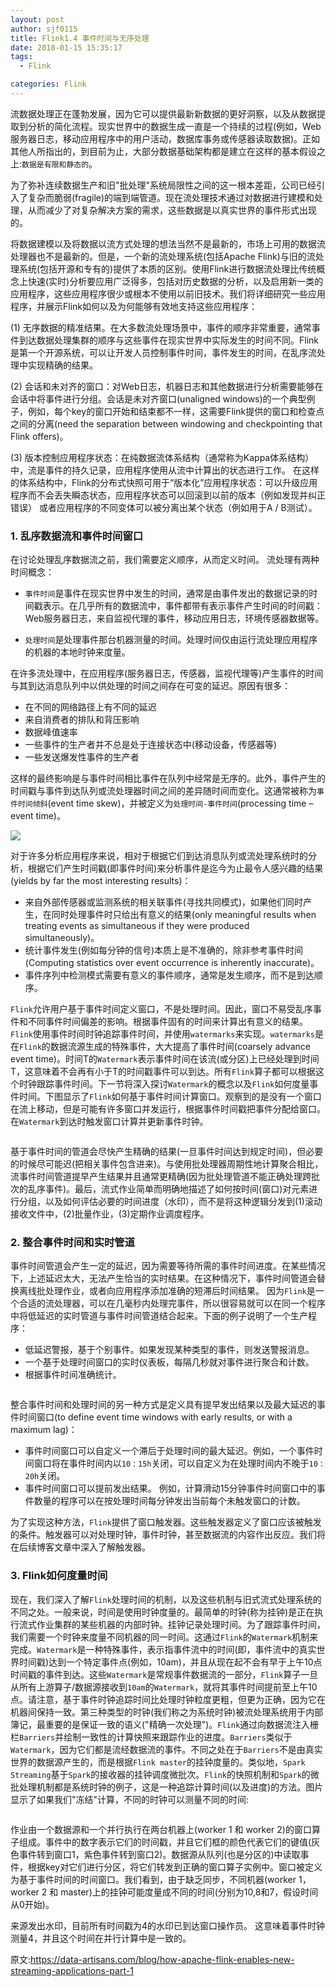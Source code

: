 ```yaml
---
layout: post
author: sjf0115
title: Flink1.4 事件时间与无序处理
date: 2018-01-15 15:35:17
tags:
  - Flink

categories: Flink
---
```


流数据处理正在蓬勃发展，因为它可以提供最新新数据的更好洞察，以及从数据提取到分析的简化流程。现实世界中的数据生成一直是一个持续的过程(例如，Web服务器日志，移动应用程序中的用户活动，数据库事务或传感器读取数据)。正如其他人所指出的，到目前为止，大部分数据基础架构都是建立在这样的基本假设之上:`数据是有限和静态的`。

为了弥补连续数据生产和旧"批处理"系统局限性之间的这一根本差距，公司已经引入了复杂而脆弱(fragile)的端到端管道。现在流处理技术通过对数据进行建模和处理，从而减少了对复杂解决方案的需求，这些数据是以真实世界的事件形式出现的。

将数据建模以及将数据以流方式处理的想法当然不是最新的，市场上可用的数据流处理器也不是最新的。但是，一个新的流处理系统(包括Apache Flink)与旧的流处理系统(包括开源和专有的)提供了本质的区别。使用Flink进行数据流处理比传统概念上快速(实时)分析要应用广泛得多，包括对历史数据的分析，以及启用新一类的应用程序，这些应用程序很少或根本不使用以前旧技术。我们将详细研究一些应用程序，并展示Flink如何以及为何能够有效地支持这些应用程序：

(1) 无序数据的精准结果。在大多数流处理场景中，事件的顺序非常重要，通常事件到达数据处理集群的顺序与这些事件在现实世界中实际发生的时间不同。Flink是第一个开源系统，可以让开发人员控制事件时间，事件发生的时间，在乱序流处理中实现精确的结果。

(2) 会话和未对齐的窗口：对Web日志，机器日志和其他数据进行分析需要能够在会话中将事件进行分组。会话是未对齐窗口(unaligned windows)的一个典型例子，例如，每个key的窗口开始和结束都不一样，这需要Flink提供的窗口和检查点之间的分离(need the separation between windowing and checkpointing that Flink offers)。

(3) 版本控制应用程序状态：在纯数据流体系结构（通常称为Kappa体系结构）中，流是事件的持久记录，应用程序使用从流中计算出的状态进行工作。 在这样的体系结构中，Flink的分布式快照可用于“版本化”应用程序状态：可以升级应用程序而不会丢失瞬态状态，应用程序状态可以回滚到以前的版本（例如发现并纠正错误） 或者应用程序的不同变体可以被分离出某个状态（例如用于A / B测试）。

### 1. 乱序数据流和事件时间窗口

在讨论处理乱序数据流之前，我们需要定义顺序，从而定义时间。 流处理有两种时间概念：

- `事件时间`是事件在现实世界中发生的时间，通常是由事件发出的数据记录的时间戳表示。在几乎所有的数据流中，事件都带有表示事件产生时间的时间戳：Web服务器日志，来自监视代理的事件，移动应用日志，环境传感器数据等。

- `处理时间`是处理事件那台机器测量的时间。处理时间仅由运行流处理应用程序的机器的本地时钟来度量。

在许多流处理中，在应用程序(服务器日志，传感器，监视代理等)产生事件的时间与其到达消息队列中以供处理的时间之间存在可变的延迟。原因有很多：
- 在不同的网络路径上有不同的延迟
- 来自消费者的排队和背压影响
- 数据峰值速率
- 一些事件的生产者并不总是处于连接状态中(移动设备，传感器等)
- 一些发送爆发性事件的生产者

这样的最终影响是与事件时间相比事件在队列中经常是无序的。此外，事件产生的时间戳与事件到达队列或流处理器时间之间的差异随时间而变化。这通常被称为`事件时间倾斜`(event time skew)，并被定义为`处理时间-事件时间`(processing time – event time)。

![](https://github.com/sjf0115/PubLearnNotes/blob/master/image/Flink/Flink%20Stream%E6%8C%87%E5%8D%97%20%E4%BA%8B%E4%BB%B6%E6%97%B6%E9%97%B4%E4%B8%8E%E6%97%A0%E5%BA%8F%E5%A4%84%E7%90%86-outoforder.png?raw=true)

对于许多分析应用程序来说，相对于根据它们到达消息队列或流处理系统时的分析，根据它们产生时间戳(即事件时间)来分析事件是迄今为止最令人感兴趣的结果(yields by far the most interesting results)：

- 来自外部传感器或监测系统的相关联事件(寻找共同模式)，如果他们同时产生，在同时处理事件时只给出有意义的结果(only meaningful results when treating events as simultaneous if they were produced simultaneously)。
- 统计事件发生(例如每分钟的信号)本质上是不准确的，除非参考事件时间(Computing statistics over event occurrence is inherently inaccurate)。
- 事件序列中检测模式需要有意义的事件顺序，通常是发生顺序，而不是到达顺序。

`Flink`允许用户基于事件时间定义窗口，不是处理时间。因此，窗口不易受乱序事件和不同事件时间偏差的影响。根据事件固有的时间来计算出有意义的结果。`Flink`使用事件时间时钟追踪事件时间，并使用`watermarks`来实现。`watermarks`是在`Flink`的数据流源生成的特殊事件，大大提高了事件时间(coarsely advance event time)。时间T的`Watermark`表示事件时间在该流(或分区)上已经处理到时间T，这意味着不会再有小于T的时间戳事件可以到达。所有`Flink`算子都可以根据这个时钟跟踪事件时间。下一节将深入探讨`Watermark`的概念以及`Flink`如何度量事件时间。下图显示了`Flink`如何基于事件时间计算窗口。观察到的是没有一个窗口在流上移动，但是可能有许多窗口并发运行，根据事件时间戳把事件分配给窗口。在`Watermark`到达时触发窗口计算并更新事件时钟。

![]()

基于事件时间的管道会尽快产生精确的结果(一旦事件时间达到规定时间)，但必要的时候尽可能迟(把相关事件包含进来)。与使用批处理器周期性地计算聚合相比，流事件时间管道提早产生结果并且通常更精确(因为批处理管道不能正确处理跨批次的乱序事件)。最后，流式作业简单而明确地描述了如何按时间(窗口)对元素进行分组，以及如何评估必要的时间进度（水印），而不是将这种逻辑分发到(1)滚动接收文件中，(2)批量作业，(3)定期作业调度程序。

### 2. 整合事件时间和实时管道

事件时间管道会产生一定的延迟，因为需要等待所需的事件时间进度。在某些情况下，上述延迟太大，无法产生恰当的实时结果。在这种情况下，事件时间管道会替换离线批处理作业，或者向应用程序添加准确的短滞后时间结果。 因为`Flink`是一个合适的流处理器，可以在几毫秒内处理完事件，所以很容易就可以在同一个程序中将低延迟的实时管道与事件时间管道结合起来。下面的例子说明了一个生产程序：
- 低延迟警报，基于个别事件。如果发现某种类型的事件，则发送警报消息。
- 一个基于处理时间窗口的实时仪表板，每隔几秒就对事件进行聚合和计数。
- 根据事件时间准确统计。

![]()

整合事件时间和处理时间的另一种方式是定义具有提早发出结果以及最大延迟的事件时间窗口(to define event time windows with early results, or with a maximum lag)：
- 事件时间窗口可以自定义一个滞后于处理时间的最大延迟。例如，一个事件时间窗口将在事件时间内以`10：15h`关闭，可以自定义为在处理时间内不晚于`10：20h`关闭。
- 事件时间窗口可以提前发出结果。 例如，计算滑动15分钟事件时间窗口中的事件数量的程序可以在按处理时间每分钟发出当前每个未触发窗口的计数。

为了实现这种方法，`Flink`提供了窗口触发器。这些触发器定义了窗口应该被触发的条件。触发器可以对处理时钟，事件时钟，甚至数据流的内容作出反应。我们将在后续博客文章中深入了解触发器。

### 3. Flink如何度量时间

现在，我们深入了解`Flink`处理时间的机制，以及这些机制与旧式流式处理系统的不同之处。一般来说，时间是使用时钟度量的。最简单的时钟(称为挂钟)是正在执行流式作业集群的某些机器的内部时钟。挂钟记录处理时间。为了跟踪事件时间，我们需要一个时钟来度量不同机器的同一时间。这通过`Flink`的`Watermark`机制来完成。`Watermark`是一种特殊事件，表示指事件流中的时间(即，事件流中的真实世界时间戳)达到一个特定事件点(例如，10am)，并且从现在起不会有早于上午10点时间戳的事件到达。这些`Watermark`是常规事件数据流的一部分，`Flink`算子一旦从所有上游算子/数据源接收到`10am`的`Watermark`，就将其事件时间提前至上午10点。请注意，基于事件时钟追踪时间比处理时钟粒度更粗，但更为正确，因为它在机器间保持一致。第三种类型的时钟(我们称之为系统时钟)被流处理系统用于内部簿记，最重要的是保证一致的语义("精确一次处理")。`Flink`通过向数据流注入栅栏`Barriers`并绘制一致性的计算快照来跟踪作业的进度。`Barriers`类似于`Watermark`，因为它们都是流经数据流的事件。不同之处在于`Barriers`不是由真实世界的数据源产生的，而是根据`Flink master`的挂钟度量的。类似地，`Spark Streaming`基于`Spark`的接收器的挂钟调度微批次。`Flink`的快照机制和`Spark`的微批处理机制都是系统时钟的例子，这是一种追踪计算时间(以及进度)的方法。图片显示了如果我们"冻结"计算，不同的时钟可以测量不同的时间:

![]()

作业由一个数据源和一个并行执行在两台机器上(worker 1 和 worker 2)的窗口算子组成。事件中的数字表示它们的时间戳，并且它们框的颜色代表它们的键值(灰色事件转到窗口1，紫色事件转到窗口2)。数据源从队列(也是分区的)中读取事件，根据key对它们进行分区，将它们转发到正确的窗口算子实例中。窗口被定义为基于事件时间的时间窗口。我们看到，由于缺乏同步，不同机器(worker 1，worker 2 和 master)上的挂钟可能度量成不同的时间(分别为10,8和7，假设时间从0开始)。

来源发出水印，目前所有时间戳为4的水印已到达窗口操作员。 这意味着事件时钟测量4，并且这个时间在并行计算中是一致的。



























原文:https://data-artisans.com/blog/how-apache-flink-enables-new-streaming-applications-part-1
